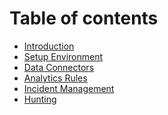 # Table of contents

* [Introduction](README.md)
* [Setup Environment](Modules/Module-1-Setting-up-the-environment.md)
* [Data Connectors](Modules/Module-2-Data-Connectors.md)
* [Analytics Rules](Modules/Module-3-Analytics-Rules.md)
* [Incident Management](Modules/Module-4-Incident-Management.md)
* [Hunting](Modules/Module-5-Hunting.md)
<!---
* [Watchlists](Modules/Module-6-Watchlists.md)
* [Threat Intelligence](Modules/Module-7-Threat-Intelligence.md)
* [Azure Sentinel Solutions](Modules/Module-8-Azure-Sentinel-Solutions.md)
-->